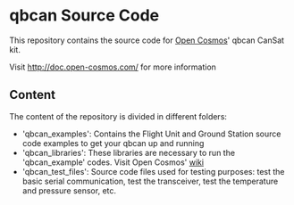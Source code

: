 # qbcan Source Code

This repository contains the source code for [Open Cosmos](www.open-cosmos.com)' qbcan CanSat kit.

Visit http://doc.open-cosmos.com/ for more information


## Content
The content of the repository is divided in different folders:
* 'qbcan_examples': Contains the Flight Unit and Ground Station source code examples to get your qbcan up and running
* 'qbcan_libraries': These libraries are necessary to run the 'qbcan_example' codes. Visit Open Cosmos' [wiki](http://doc.open-cosmos.com/Qbcan_software_installation#Download_and_Install_the_qbcan_Library "Download and install qbcan libraries")
* 'qbcan_test_files': Source code files used for testing purposes: test the basic serial communication, test the transceiver, test the temperature and pressure sensor, etc.